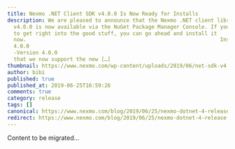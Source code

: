 ```yaml
---
title: Nexmo .NET Client SDK v4.0.0 Is Now Ready for Installs
description: We are pleased to announce that the Nexmo .NET client library
  v4.0.0 is now available via the NuGet Package Manager Console. If you’re ready
  to get right into the good stuff, you can go ahead and install it
  now. 																Install-Package Nexmo.Csharp.Client -Version
  4.0.0																					12										Install-Package Nexmo.Csharp.Client
  -Version 4.0.0 														 What’s New The biggest part of this release is
  that we now support the new […]
thumbnail: https://www.nexmo.com/wp-content/uploads/2019/06/net-sdk-v4.png
author: bibi
published: true
published_at: 2019-06-25T16:59:26
comments: true
category: release
tags: []
canonical: https://www.nexmo.com/blog/2019/06/25/nexmo-dotnet-4-release-dr
redirect: https://www.nexmo.com/blog/2019/06/25/nexmo-dotnet-4-release-dr
---
```

Content to be migrated...
